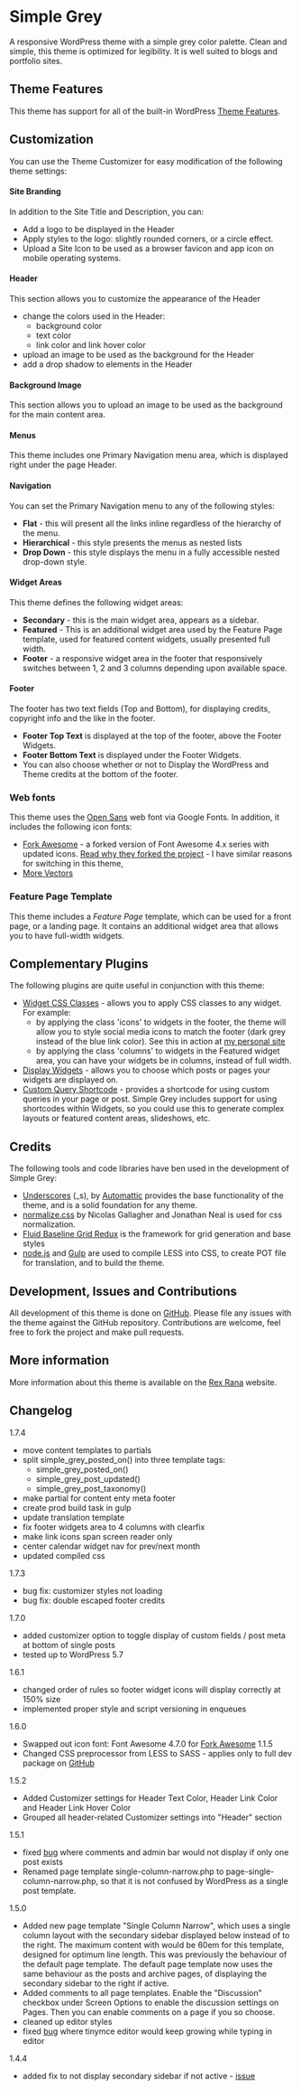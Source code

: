 Simple Grey
===========

A responsive WordPress theme with a simple grey color palette. Clean and simple, this theme is optimized for legibility. It is well suited to blogs and portfolio sites.

## Theme Features
This theme has support for all of the built-in WordPress [Theme Features](https://codex.wordpress.org/Theme_Features).

## Customization
You can use the Theme Customizer for easy modification of the following theme settings:

#### Site Branding
In addition to the Site Title and Description, you can:
- Add a logo to be displayed in the Header
- Apply styles to the logo: slightly rounded corners, or a circle effect.
- Upload a Site Icon to be used as a browser favicon and app icon on mobile operating systems.

#### Header
This section allows you to customize the appearance of the Header
- change the colors used in the Header:
  - background color
  - text color
  - link color and link hover color
- upload an image to be used as the background for the Header
- add a drop shadow to elements in the Header

#### Background Image
This section allows you to upload an image to be used as the background for the main content area.

#### Menus
This theme includes one Primary Navigation menu area, which is displayed right under the page Header.

#### Navigation
You can set the Primary Navigation menu to any of the following styles:
- **Flat** - this will present all the links inline regardless of the hierarchy of the menu.
- **Hierarchical** - this style presents the menus as nested lists
- **Drop Down** - this style displays the menu in a fully accessible nested drop-down style.

#### Widget Areas
This theme defines the following widget areas:
- **Secondary** - this is the main widget area, appears as a sidebar.
- **Featured** - This is an additional widget area used by the Feature Page template, used for featured content widgets, usually presented full width.
- **Footer** - a responsive widget area in the footer that responsively switches between 1, 2 and 3 columns depending upon available space.

#### Footer
The footer has two text fields (Top and Bottom), for displaying credits, copyright info and the like in the footer.
- **Footer Top Text** is displayed at the top of the footer, above the Footer Widgets.
- **Footer Bottom Text** is displayed under the Footer Widgets.
- You can also choose whether or not to Display the WordPress and Theme credits at the bottom of the footer.

### Web fonts
This theme uses the [Open Sans](https://fonts.google.com/specimen/Open+Sans?selection.family=Open+Sans) web font via Google Fonts. In addition, it includes the following icon fonts:
- [Fork Awesome](https://forkawesome.github.io/Fork-Awesome/) - a forked version of Font Awesome 4.x series with updated icons. [Read why they forked the project](https://forkawesome.github.io/Fork-Awesome/whats-new/) - I have similar reasons for switching in this theme,
- [More Vectors](https://github.com/peterhebert/More-Vectors-Icon-Font)

### Feature Page Template
This theme includes a *Feature Page* template, which can be used for a front page, or a landing page. It contains an additional widget area that allows you to have full-width widgets.

## Complementary Plugins
The following plugins are quite useful in conjunction with this theme:
- [Widget CSS Classes](https://en-ca.wordpress.org/plugins/widget-css-classes/) - allows you to apply CSS classes to any widget. For example:
    - by applying the class 'icons' to widgets in the footer, the theme will allow you to style social media icons to match the footer (dark grey instead of the blue link color). See this in action at [my personal site](https://peterhebert.com/)
    - by applying the class 'columns' to widgets in the Featured widget area, you can have your widgets be in columns, instead of full width.
- [Display Widgets](https://wordpress.org/plugins/display-widgets/) - allows you to choose which posts or pages your widgets are displayed on.
- [Custom Query Shortcode](https://wordpress.org/plugins/custom-query-shortcode/) - provides a shortcode for using custom queries in your page or post. Simple Grey includes support for using shortcodes within Widgets, so you could use this to generate complex layouts or featured content areas, slideshows, etc.


## Credits
The following tools and code libraries have ben used in the development of Simple Grey:

- [Underscores](http://underscores.me/) (_s), by [Automattic](http://automattic.com/) provides the base functionality of the theme, and is a solid foundation for any theme.
- [normalize.css](http://necolas.github.com/normalize.css/) by Nicolas Gallagher and Jonathan Neal is used for css normalization.
- [Fluid Baseline Grid Redux](https://github.com/peterhebert/Fluid-Baseline-Grid-Redux) is the framework for grid generation and base styles
- [node.js](https://nodejs.org/en/) and [Gulp](http://gulpjs.com/) are used to compile LESS into CSS, to create POT file for translation, and to build the theme.

## Development, Issues and Contributions
All development of this theme is done on [GitHub](https://github.com/peterhebert/simple-grey). Please file any issues with the theme against the GitHub repository. Contributions are welcome, feel free to fork the project and make pull requests.

## More information
More information about this theme is available on the [Rex Rana](https://rexrana.ca/code/simple-grey-wordpress-theme) website.

## Changelog

1.7.4
* move content templates to partials
* split simple_grey_posted_on() into three template tags:
    * simple_grey_posted_on()
    * simple_grey_post_updated()
    * simple_grey_post_taxonomy()
* make partial for content enty meta footer
* create prod build task in gulp
* update translation template
* fix footer widgets area to 4 columns with clearfix
* make link icons span screen reader only
* center calendar widget nav for prev/next month
* updated compiled css

1.7.3
- bug fix: customizer styles not loading
- bug fix: double escaped footer credits

1.7.0
- added customizer option to toggle display of custom fields / post meta at bottom of single posts
- tested up to WordPress 5.7

1.6.1
- changed order of rules so footer widget icons will display correctly at 150% size
- implemented proper style and script versioning in enqueues

1.6.0
- Swapped out icon font: Font Awesome 4.7.0 for [Fork Awesome](https://forkawesome.github.io/Fork-Awesome/) 1.1.5
- Changed CSS preprocessor from LESS to SASS - applies only to full dev package on [GitHub](https://github.com/peterhebert/simple-grey)

1.5.2
- Added Customizer settings for Header Text Color, Header Link Color and Header Link Hover Color
- Grouped all header-related Customizer settings into "Header" section

1.5.1
- fixed [bug](https://github.com/peterhebert/simple-grey/issues/5) where comments and admin bar would not display if only one post exists
- Renamed page template single-column-narrow.php to page-single-column-narrow.php, so that it is not confused by WordPress as a single post template.

1.5.0
- Added new page template "Single Column Narrow", which uses a single column layout with the secondary sidebar displayed below instead of to the right. The maximum content with would be 60em for this template, designed for optimum line length. This was previously the behaviour of the default page template. The default page template now uses the same behaviour as the posts and archive pages, of displaying the secondary sidebar to the right if active.
- Added comments to all page templates. Enable the "Discussion" checkbox under Screen Options to enable the discussion settings on Pages. Then you can enable comments on a page if you so choose.
- cleaned up editor styles
- fixed [bug](https://github.com/peterhebert/simple-grey/issues/3) where tinymce editor would keep growing while typing in editor

1.4.4
- added fix to not display secondary sidebar if not active - [issue](https://github.com/peterhebert/simple-grey/issues/1)
